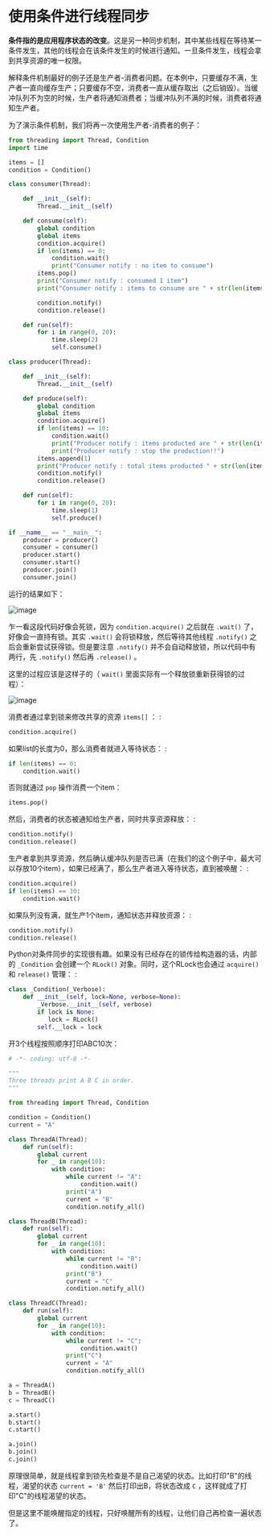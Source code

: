 # 使用条件进行线程同步

**条件指的是应用程序状态的改变**。这是另一种同步机制，其中某些线程在等待某一条件发生，其他的线程会在该条件发生的时候进行通知。一旦条件发生，线程会拿到共享资源的唯一权限。

解释条件机制最好的例子还是生产者-消费者问题。在本例中，只要缓存不满，生产者一直向缓存生产；只要缓存不空，消费者一直从缓存取出（之后销毁）。当缓冲队列不为空的时候，生产者将通知消费者；当缓冲队列不满的时候，消费者将通知生产者。

为了演示条件机制，我们将再一次使用生产者-消费者的例子：

```python
from threading import Thread, Condition
import time

items = []
condition = Condition()

class consumer(Thread):

    def __init__(self):
        Thread.__init__(self)

    def consume(self):
        global condition
        global items
        condition.acquire()
        if len(items) == 0:
            condition.wait()
            print("Consumer notify : no item to consume")
        items.pop()
        print("Consumer notify : consumed 1 item")
        print("Consumer notify : items to consume are " + str(len(items)))

        condition.notify()
        condition.release()

    def run(self):
        for i in range(0, 20):
            time.sleep(2)
            self.consume()

class producer(Thread):

    def __init__(self):
        Thread.__init__(self)

    def produce(self):
        global condition
        global items
        condition.acquire()
        if len(items) == 10:
            condition.wait()
            print("Producer notify : items producted are " + str(len(items)))
            print("Producer notify : stop the production!!")
        items.append(1)
        print("Producer notify : total items producted " + str(len(items)))
        condition.notify()
        condition.release()

    def run(self):
        for i in range(0, 20):
            time.sleep(1)
            self.produce()

if __name__ == "__main__":
    producer = producer()
    consumer = consumer()
    producer.start()
    consumer.start()
    producer.join()
    consumer.join()
```

运行的结果如下：

![image](https://i.loli.net/2021/06/01/qgaHm7CWGDnf8tX.png)

乍一看这段代码好像会死锁，因为 `condition.acquire()` 之后就在 `.wait()` 了，好像会一直持有锁。其实 `.wait()` 会将锁释放，然后等待其他线程 `.notify()` 之后会重新尝试获得锁。但是要注意 `.notify()` 并不会自动释放锁，所以代码中有两行，先 `.notify()` 然后再 `.release()` 。

这里的过程应该是这样子的（ `wait()` 里面实际有一个释放锁重新获得锁的过程）：

![image](https://i.loli.net/2021/06/01/FyY8v9jsTLI71Nd.png)

消费者通过拿到锁来修改共享的资源 `items[]` ： :

```python
condition.acquire()
```

如果list的长度为0，那么消费者就进入等待状态： :

```python
if len(items) == 0:
    condition.wait()
```

否则就通过 `pop` 操作消费一个item：

```python
items.pop()
```

然后，消费者的状态被通知给生产者，同时共享资源释放： :

```python
condition.notify()
condition.release()
```

生产者拿到共享资源，然后确认缓冲队列是否已满（在我们的这个例子中，最大可以存放10个item），如果已经满了，那么生产者进入等待状态，直到被唤醒： :

```python
condition.acquire()
if len(items) == 10:
    condition.wait()
```

如果队列没有满，就生产1个item，通知状态并释放资源： :

```python
condition.notify()
condition.release()
```

Python对条件同步的实现很有趣。如果没有已经存在的锁传给构造器的话，内部的 `_Condition` 会创建一个 `RLock()` 对象。同时，这个RLock也会通过 `acquire()` 和 `release()` 管理： :

```python
class _Condition(_Verbose):
    def __init__(self, lock=None, verbose=None):
        _Verbose.__init__(self, verbose)
        if lock is None:
           lock = RLock()
        self.__lock = lock
```

开3个线程按照顺序打印ABC10次：

```python
# -*- coding: utf-8 -*-

"""
Three threads print A B C in order.
"""
```


```python
from threading import Thread, Condition

condition = Condition()
current = "A"
```


```python
class ThreadA(Thread):
    def run(self):
        global current
        for _ in range(10):
            with condition:
                while current != "A":
                    condition.wait()
                print("A")
                current = "B"
                condition.notify_all()
```


```python
class ThreadB(Thread):
    def run(self):
        global current
        for _ in range(10):
            with condition:
                while current != "B":
                    condition.wait()
                print("B")
                current = "C"
                condition.notify_all()
```


```python
class ThreadC(Thread):
    def run(self):
        global current
        for _ in range(10):
            with condition:
                while current != "C":
                    condition.wait()
                print("C")
                current = "A"
                condition.notify_all()
```


```python
a = ThreadA()
b = ThreadB()
c = ThreadC()

a.start()
b.start()
c.start()

a.join()
b.join()
c.join()
```

原理很简单，就是线程拿到锁先检查是不是自己渴望的状态。比如打印"B"的线程，渴望的状态 `current = 'B'` 然后打印出B，将状态改成 `C` ，这样就成了打印"C"的线程渴望的状态。

但是这里不能唤醒指定的线程，只好唤醒所有的线程，让他们自己再检查一遍状态了。
